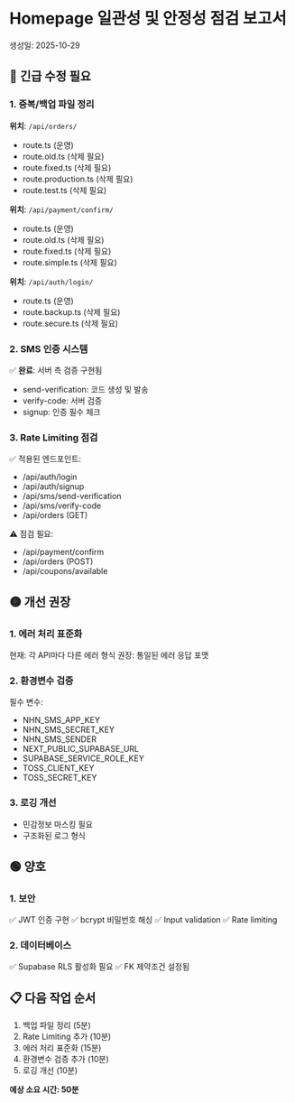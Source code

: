 # Homepage 일관성 및 안정성 점검 보고서
생성일: 2025-10-29

## 🔴 긴급 수정 필요

### 1. 중복/백업 파일 정리
**위치**: `/api/orders/`
- route.ts (운영)
- route.old.ts (삭제 필요)
- route.fixed.ts (삭제 필요)
- route.production.ts (삭제 필요)
- route.test.ts (삭제 필요)

**위치**: `/api/payment/confirm/`
- route.ts (운영)
- route.old.ts (삭제 필요)
- route.fixed.ts (삭제 필요)
- route.simple.ts (삭제 필요)

**위치**: `/api/auth/login/`
- route.ts (운영)
- route.backup.ts (삭제 필요)
- route.secure.ts (삭제 필요)

### 2. SMS 인증 시스템
✅ **완료**: 서버 측 검증 구현됨
- send-verification: 코드 생성 및 발송
- verify-code: 서버 검증
- signup: 인증 필수 체크

### 3. Rate Limiting 점검
✅ 적용된 엔드포인트:
- /api/auth/login
- /api/auth/signup
- /api/sms/send-verification
- /api/sms/verify-code
- /api/orders (GET)

⚠️ 점검 필요:
- /api/payment/confirm
- /api/orders (POST)
- /api/coupons/available

## 🟡 개선 권장

### 1. 에러 처리 표준화
현재: 각 API마다 다른 에러 형식
권장: 통일된 에러 응답 포맷

### 2. 환경변수 검증
필수 변수:
- NHN_SMS_APP_KEY
- NHN_SMS_SECRET_KEY
- NHN_SMS_SENDER
- NEXT_PUBLIC_SUPABASE_URL
- SUPABASE_SERVICE_ROLE_KEY
- TOSS_CLIENT_KEY
- TOSS_SECRET_KEY

### 3. 로깅 개선
- 민감정보 마스킹 필요
- 구조화된 로그 형식

## 🟢 양호

### 1. 보안
✅ JWT 인증 구현
✅ bcrypt 비밀번호 해싱
✅ Input validation
✅ Rate limiting

### 2. 데이터베이스
✅ Supabase RLS 활성화 필요
✅ FK 제약조건 설정됨

## 📋 다음 작업 순서

1. 백업 파일 정리 (5분)
2. Rate Limiting 추가 (10분)
3. 에러 처리 표준화 (15분)
4. 환경변수 검증 추가 (10분)
5. 로깅 개선 (10분)

**예상 소요 시간: 50분**
